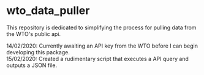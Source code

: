 # wto_data_puller
This repository is dedicated to simplifying the process for pulling data from the WTO's public api.

14/02/2020: Currently awaiting an API key from the WTO before I can begin developing this package. <br>
15/02/2020: Created a rudimentary script that executes a API query and outputs a JSON file.
